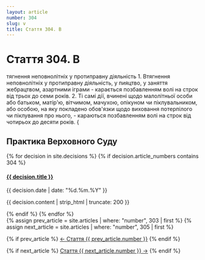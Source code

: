 ```yaml
---
layout: article
number: 304
slug: v
title: Стаття 304. В
---
```


# Стаття 304. В

тягнення неповнолітніх у протиправну діяльність 1. Втягнення неповнолітніх у протиправну діяльність, у пияцтво, у заняття жебрацтвом, азартними іграми - карається позбавленням волі на строк від трьох до семи років. 2. Ті самі дії, вчинені щодо малолітньої особи або батьком, матір'ю, вітчимом, мачухою, опікуном чи піклувальником, або особою, на яку покладено обов'язки щодо виховання потерпілого чи піклування про нього, - караються позбавленням волі на строк від чотирьох до десяти років. {

## Практика Верховного Суду

<div class="decisions-container">
{% for decision in site.decisions %}
  {% if decision.article_numbers contains 304 %}
    <div class="decision-item">
      <h4><a href="{{ decision.url }}">{{ decision.title }}</a></h4>
      <p class="decision-date">{{ decision.date | date: "%d.%m.%Y" }}</p>
      <p class="decision-excerpt">{{ decision.content | strip_html | truncate: 200 }}</p>
    </div>
  {% endif %}
{% endfor %}
</div>

<div class="article-navigation">
  {% assign prev_article = site.articles | where: "number", 303 | first %}
  {% assign next_article = site.articles | where: "number", 305 | first %}
  
  {% if prev_article %}
    <a href="{{ prev_article.url }}" class="prev-article">← Стаття {{ prev_article.number }}</a>
  {% endif %}
  
  {% if next_article %}
    <a href="{{ next_article.url }}" class="next-article">Стаття {{ next_article.number }} →</a>
  {% endif %}
</div>
